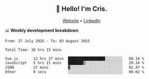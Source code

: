 
<h2 align="center">👋 Hello! I'm Cris.</h2>
<p align="center">
  <a href="https://www.criscunas.dev">Website</a> •
  <a href="https://www.linkedin.com/in/cristophercunas/">LinkedIn</a> 
</p>


📊 **Weekly development breakdown**
<!--START_SECTION:waka-->

```txt
From: 27 July 2025 - To: 03 August 2025

Total Time: 18 hrs 15 mins

Vue.js       12 hrs 27 mins  █████████████████░░░░░░░░   68.16 %
JavaScript   5 hrs 21 mins   ███████▒░░░░░░░░░░░░░░░░░   29.34 %
JSON         27 mins         ▓░░░░░░░░░░░░░░░░░░░░░░░░   02.47 %
Other        0 secs          ░░░░░░░░░░░░░░░░░░░░░░░░░   00.02 %
```

<!--END_SECTION:waka-->
